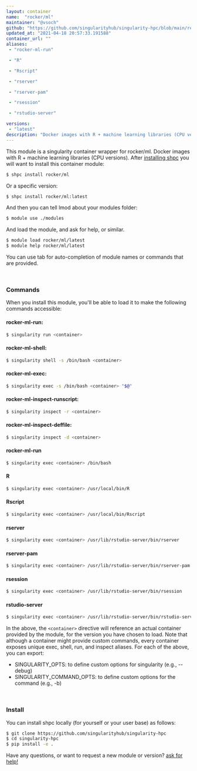 ```yaml
---
layout: container
name:  "rocker/ml"
maintainer: "@vsoch"
github: "https://github.com/singularityhub/singularity-hpc/blob/main/registry/rocker/ml/container.yaml"
updated_at: "2021-04-18 20:57:33.191588"
container_url: ""
aliases:
 - "rocker-ml-run"

 - "R"

 - "Rscript"

 - "rserver"

 - "rserver-pam"

 - "rsession"

 - "rstudio-server"

versions:
 - "latest"
description: "Docker images with R + machine learning libraries (CPU versions)."
---
```


This module is a singularity container wrapper for rocker/ml.
Docker images with R + machine learning libraries (CPU versions).
After [installing shpc](#install) you will want to install this container module:

```bash
$ shpc install rocker/ml
```

Or a specific version:

```bash
$ shpc install rocker/ml:latest
```

And then you can tell lmod about your modules folder:

```bash
$ module use ./modules
```

And load the module, and ask for help, or similar.

```bash
$ module load rocker/ml/latest
$ module help rocker/ml/latest
```

You can use tab for auto-completion of module names or commands that are provided.

<br>

### Commands

When you install this module, you'll be able to load it to make the following commands accessible:

#### rocker-ml-run:

```bash
$ singularity run <container>
```

#### rocker-ml-shell:

```bash
$ singularity shell -s /bin/bash <container>
```

#### rocker-ml-exec:

```bash
$ singularity exec -s /bin/bash <container> "$@"
```

#### rocker-ml-inspect-runscript:

```bash
$ singularity inspect -r <container>
```

#### rocker-ml-inspect-deffile:

```bash
$ singularity inspect -d <container>
```


#### rocker-ml-run
       
```bash
$ singularity exec <container> /bin/bash
```


#### R
       
```bash
$ singularity exec <container> /usr/local/bin/R
```


#### Rscript
       
```bash
$ singularity exec <container> /usr/local/bin/Rscript
```


#### rserver
       
```bash
$ singularity exec <container> /usr/lib/rstudio-server/bin/rserver
```


#### rserver-pam
       
```bash
$ singularity exec <container> /usr/lib/rstudio-server/bin/rserver-pam
```


#### rsession
       
```bash
$ singularity exec <container> /usr/lib/rstudio-server/bin/rsession
```


#### rstudio-server
       
```bash
$ singularity exec <container> /usr/lib/rstudio-server/bin/rstudio-server
```



In the above, the `<container>` directive will reference an actual container provided
by the module, for the version you have chosen to load. Note that although a container
might provide custom commands, every container exposes unique exec, shell, run, and
inspect aliases. For each of the above, you can export:

 - SINGULARITY_OPTS: to define custom options for singularity (e.g., --debug)
 - SINGULARITY_COMMAND_OPTS: to define custom options for the command (e.g., -b)

<br>
  
### Install

You can install shpc locally (for yourself or your user base) as follows:

```bash
$ git clone https://github.com/singularityhub/singularity-hpc
$ cd singularity-hpc
$ pip install -e .
```

Have any questions, or want to request a new module or version? [ask for help!](https://github.com/singularityhub/singularity-hpc/issues)